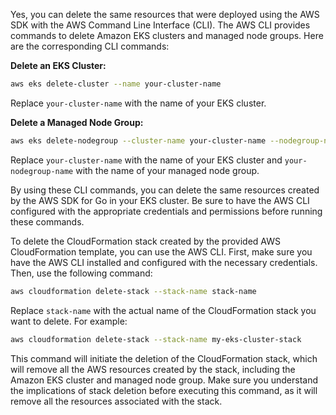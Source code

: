 Yes, you can delete the same resources that were deployed using the AWS SDK with the AWS Command Line Interface (CLI). The AWS CLI provides commands to delete Amazon EKS clusters and managed node groups. Here are the corresponding CLI commands:

**Delete an EKS Cluster:**
```bash
aws eks delete-cluster --name your-cluster-name
```

Replace `your-cluster-name` with the name of your EKS cluster.

**Delete a Managed Node Group:**
```bash
aws eks delete-nodegroup --cluster-name your-cluster-name --nodegroup-name your-nodegroup-name
```

Replace `your-cluster-name` with the name of your EKS cluster and `your-nodegroup-name` with the name of your managed node group.

By using these CLI commands, you can delete the same resources created by the AWS SDK for Go in your EKS cluster. Be sure to have the AWS CLI configured with the appropriate credentials and permissions before running these commands.



To delete the CloudFormation stack created by the provided AWS CloudFormation template, you can use the AWS CLI. First, make sure you have the AWS CLI installed and configured with the necessary credentials. Then, use the following command:

```bash
aws cloudformation delete-stack --stack-name stack-name
```

Replace `stack-name` with the actual name of the CloudFormation stack you want to delete. For example:

```bash
aws cloudformation delete-stack --stack-name my-eks-cluster-stack
```

This command will initiate the deletion of the CloudFormation stack, which will remove all the AWS resources created by the stack, including the Amazon EKS cluster and managed node group. Make sure you understand the implications of stack deletion before executing this command, as it will remove all the resources associated with the stack.